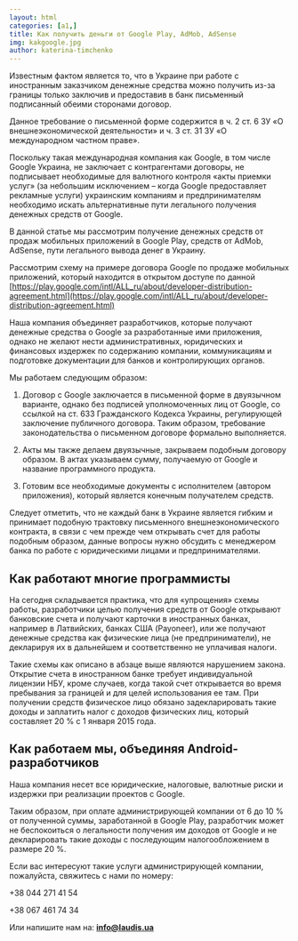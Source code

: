 ```yaml
---
layout: html
categories: [a1,]
title: Как получить деньги от Google Play, AdMob, AdSense
img: kakgoogle.jpg
author: katerina-timchenko
---
```


Известным фактом является то, что в Украине при работе с иностранным заказчиком денежные средства можно получить из-за 
границы
только заключив и предоставив в банк письменный подписанный обеими сторонами договор.

Данное требование о письменной форме содержится в ч. 2 ст. 6 ЗУ «О внешнеэкономической деятельности» и ч. 3 ст. 31 ЗУ 
«О международном частном праве».

Поскольку такая международная компания как Google, в том числе Google Украина, не заключает с контрагентами договоры, 
не подписывает необходимые для валютного контроля «акты приемки услуг» (за небольшим исключением – когда Google предоставляет
рекламные услуги) украинским компаниям и предпринимателям необходимо искать альтернативные пути легального получения денежных 
средств от Google.

В данной статье мы рассмотрим получение денежных средств от продаж мобильных приложений в Google Play, средств от AdMob, 
AdSense, пути легального вывода денег в Украину. 

Рассмотрим схему на примере договора Google по продаже мобильных приложений, который находится в открытом доступе по данной [https://play.google.com/intl/ALL_ru/about/developer-distribution-agreement.html](https://play.google.com/intl/ALL_ru/about/developer-distribution-agreement.html)

Наша компания объединяет разработчиков, которые получают денежные средства о Google за разработанные ими приложения, однако
не желают нести административных, юридических и финансовых издержек по содержанию компании, коммуникациям и подготовке 
документации для банков и контролирующих органов.

Мы работаем следующим образом:

1.	Договор с Google заключается в письменной форме в двуязычном варианте, однако без подписей уполномоченных лиц от Google,
со ссылкой на ст. 633 Гражданского Кодекса Украины, регулирующей заключение публичного договора. Таким образом,  требование 
законодательства о письменном договоре формально выполняется.

2.	Акты мы также делаем двуязычные, закрываем подобным договору образом. В актах указываем сумму, получаемую от Google и 
название программного продукта. 

3.	Готовим все необходимые документы с исполнителем (автором приложения), который является конечным получателем средств.

Следует отметить, что не каждый банк в Украине является гибким и принимает подобную трактовку письменного внешнеэкономического
контракта, в связи с чем прежде чем открывать счет для работы подобным образом, данные вопросы нужно обсудить с менеджером 
банка по работе с юридическими лицами и предпринимателями.

## Как работают многие программисты

На сегодня складывается практика, что для «упрощения» схемы работы, разработчики целью получения средств от Google открывают
банковские счета и получают карточки в иностранных банках, например в Латвийских, банках США (Payoneer), или же получают 
денежные средства как физические лица (не предприниматели), не декларируя их в дальнейшем и соответственно не уплачивая налоги.

Такие схемы как описано в абзаце выше являются нарушением закона. Открытие счета в иностранном банке требует индивидуальной
лицензии НБУ, кроме случаев, когда такой счет открывается во время пребывания за границей и для целей использования ее там. При получении средств физическое лицо обязано задекларировать такие доходы и заплатить налог с доходов физических лиц, который составляет 20 % с 1 января 2015 года. 

## Как работаем мы, объединяя Android-разработчиков

Наша компания несет все юридические, налоговые, валютные риски и издержки при реализации проектов с 
Google. 

Таким образом, при оплате администрирующей компании от 6 до 10 % от полученной суммы, заработанной в 
Google Play, разработчик может не беспокоиться о легальности получения им доходов от Google и не декларировать 
такие доходы с последующим налогообложением в размере 20 %.

Если вас интересуют такие услуги администрирующей компании, пожалуйста, свяжитесь с нами по номеру: 

+38 044 271 41 54

+38 067 461 74 34

Или напишите нам на: **info@laudis.ua**
